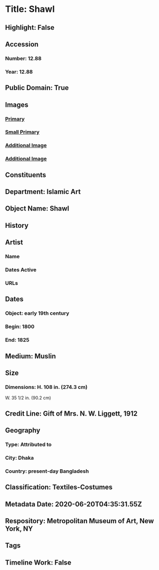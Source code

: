 # Title: Shawl
## Highlight: False
## Accession
### Number: 12.88
### Year: 12.88
## Public Domain: True
## Images
### [Primary](https://images.metmuseum.org/CRDImages/is/original/IMG_3975.jpg)
### [Small Primary](https://images.metmuseum.org/CRDImages/is/web-large/IMG_3975.jpg)
### [Additional Image](https://images.metmuseum.org/CRDImages/is/original/IMG_3978.jpg)
### [Additional Image](https://images.metmuseum.org/CRDImages/is/original/IMG_3977.jpg)
## Constituents
## Department: Islamic Art
## Object Name: Shawl
## History
## Artist
### Name
### Dates Active
### URLs
## Dates
### Object: early 19th century
### Begin: 1800
### End: 1825
## Medium: Muslin
## Size
### Dimensions: H. 108 in. (274.3 cm)
W. 35 1/2 in. (90.2 cm)
## Credit Line: Gift of Mrs. N. W. Liggett, 1912
## Geography
### Type: Attributed to
### City: Dhaka
### Country: present-day Bangladesh
## Classification: Textiles-Costumes
## Metadata Date: 2020-06-20T04:35:31.55Z
## Respository: Metropolitan Museum of Art, New York, NY
## Tags
## Timeline Work: False